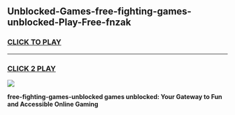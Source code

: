 
## Unblocked-Games-free-fighting-games-unblocked-Play-Free-fnzak
<h3>
<a href="https://premium76.site?title=free-fighting-games-unblocked&ref=10A">CLICK TO PLAY</a></h3>
<hr>

<h3>
<a href="https://premium76.site?title=free-fighting-games-unblocked&ref=10A">CLICK 2 PLAY</a>
  
</h3>

<a href="https://premium76.site?title=free-fighting-games-unblocked&ref=10A"><img src="https://clearcache.store/games.png"></a>


**free-fighting-games-unblocked games unblocked: Your Gateway to Fun and Accessible Online Gaming**
